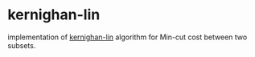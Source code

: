 # kernighan-lin
implementation of [kernighan-lin](https://en.wikipedia.org/wiki/Kernighan%E2%80%93Lin_algorithm) algorithm for Min-cut cost between two subsets.
